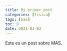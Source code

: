 ```yaml
---
title: Mi primer post
categories: [fisica]
tags: [mas]
toc: 0
date: 2021-03-03
---
```

Este es un post sobre MAS.